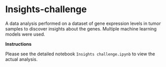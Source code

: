# Insights-challenge
A data analysis performed on a dataset of gene expression levels in tumor samples to discover insights about the genes. Multiple machine learning models were used.

**Instructions**

Please see the detailed notebook `Insights challenge.ipynb` to view the actual analysis.
